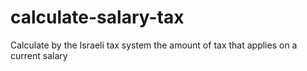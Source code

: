 # calculate-salary-tax
Calculate by the Israeli tax system the amount of tax that applies on a current salary

